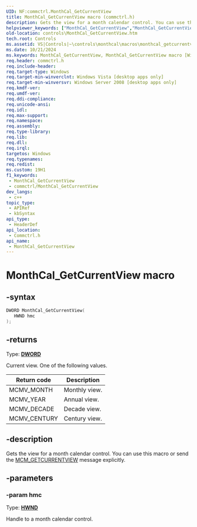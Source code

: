 ```yaml
---
UID: NF:commctrl.MonthCal_GetCurrentView
title: MonthCal_GetCurrentView macro (commctrl.h)
description: Gets the view for a month calendar control. You can use this macro or send the MCM_GETCURRENTVIEW message explicitly.
helpviewer_keywords: ["MonthCal_GetCurrentView","MonthCal_GetCurrentView macro [Windows Controls]","_shell_MonthCal_GetCurrentView","_shell_MonthCal_GetCurrentView_cpp","commctrl/MonthCal_GetCurrentView","controls.MonthCal_GetCurrentView","controls._shell_MonthCal_GetCurrentView"]
old-location: controls\MonthCal_GetCurrentView.htm
tech.root: Controls
ms.assetid: VS|Controls|~\controls\monthcal\macros\monthcal_getcurrentview.htm
ms.date: 10/21/2024
ms.keywords: MonthCal_GetCurrentView, MonthCal_GetCurrentView macro [Windows Controls], _shell_MonthCal_GetCurrentView, _shell_MonthCal_GetCurrentView_cpp, commctrl/MonthCal_GetCurrentView, controls.MonthCal_GetCurrentView, controls._shell_MonthCal_GetCurrentView
req.header: commctrl.h
req.include-header: 
req.target-type: Windows
req.target-min-winverclnt: Windows Vista [desktop apps only]
req.target-min-winversvr: Windows Server 2008 [desktop apps only]
req.kmdf-ver: 
req.umdf-ver: 
req.ddi-compliance: 
req.unicode-ansi: 
req.idl: 
req.max-support: 
req.namespace: 
req.assembly: 
req.type-library: 
req.lib: 
req.dll: 
req.irql: 
targetos: Windows
req.typenames: 
req.redist: 
ms.custom: 19H1
f1_keywords:
 - MonthCal_GetCurrentView
 - commctrl/MonthCal_GetCurrentView
dev_langs:
 - c++
topic_type:
 - APIRef
 - kbSyntax
api_type:
 - HeaderDef
api_location:
 - Commctrl.h
api_name:
 - MonthCal_GetCurrentView
---
```


# MonthCal_GetCurrentView macro

## -syntax

```cpp
DWORD MonthCal_GetCurrentView(
   HWND hmc
);
```

## -returns

Type: **[DWORD](/windows/desktop/winprog/windows-data-types)**

Current view. One of the following values.

| Return code | Description |
|---|---|
| MCMV_MONTH | Monthly view. |
| MCMV_YEAR | Annual view. |
| MCMV_DECADE | Decade view. |
| MCMV_CENTURY | Century view. |

## -description

Gets the view for a month calendar control. You can use this macro or send the <a href="/windows/desktop/Controls/mcm-getcurrentview">MCM_GETCURRENTVIEW</a> message explicitly.

## -parameters

### -param hmc

Type: <b><a href="/windows/desktop/WinProg/windows-data-types">HWND</a></b>

Handle to a month calendar control.
